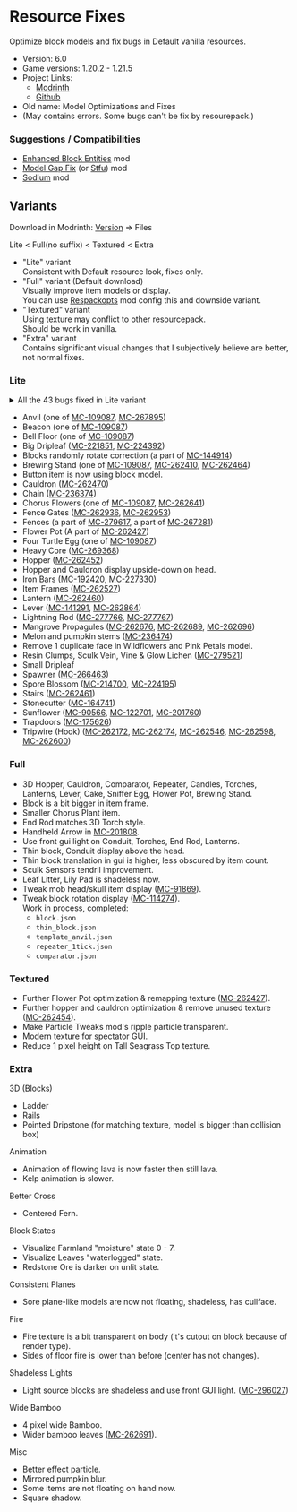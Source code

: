 # Resource Fixes

Optimize block models and fix bugs in Default vanilla resources.

- Version: 6.0
- Game versions: 1.20.2 - 1.21.5
- Project Links:
  - [Modrinth](https://modrinth.com/resourcepack/xq2isoUl)
  - [Github](https://github.com/Minecrafthyr/model_optis_and_fixes)
- Old name: Model Optimizations and Fixes
- (May contains errors. Some bugs can't be fix by resourepack.)

### Suggestions / Compatibilities

- [Enhanced Block Entities](https://modrinth.com/mod/ebe) mod
- [Model Gap Fix](https://modrinth.com/mod/modelfix) (or [Stfu](https://modrinth.com/mod/shuttfup)) mod
- [Sodium](https://modrinth.com/mod/sodium) mod

## Variants

Download in Modrinth: [Version](https://modrinth.com/resourcepack/xq2isoUl/version/6.0) => Files

Lite < Full(no suffix) < Textured < Extra

- "Lite" variant  
  Consistent with Default resource look, fixes only.
- "Full" variant (Default download)  
  Visually improve item models or display.  
  You can use [Respackopts](https://modrinth.com/mod/TiF5QWZY) mod config this and downside variant.
- "Textured" variant  
  Using texture may conflict to other resourcepack.  
  Should be work in vanilla.
- "Extra" variant  
  Contains significant visual changes that I subjectively believe are better, not normal fixes.

### Lite

<details><summary> All the 43 bugs fixed in Lite variant</summary>

1. [MC-90566](https://bugs.mojang.com/browse/MC/issues/MC-90566 "The plants of sunflowers don't connect to their stems")
2. A part of [MC-109087](https://bugs.mojang.com/browse/MC/issues/MC-109087 "Faces of some blocks are not at all culled when said face is hidden by a solid, opaque block")
3. [MC-122701](https://bugs.mojang.com/browse/MC/issues/MC-122701 "Sunflowers are stretched")
4. [MC-141291](https://bugs.mojang.com/browse/MC/issues/MC-141291 "lever state blockstate json backwards")
5. A part of [MC-144914](https://bugs.mojang.com/browse/MC/issues/MC-144914 "Some blocks don't randomly rotate correctly")
6. [MC-164741](https://bugs.mojang.com/browse/MC/issues/MC-164741 "Stonecutter blades are much brighter when north/south than east/west")
7. [MC-175626](https://bugs.mojang.com/browse/MC/issues/MC-175626 "Trapdoors are rendered too dark when blocks are placed adjacent to them while smooth lighting is enabled")
8. [MC-192420](https://bugs.mojang.com/browse/MC/issues/MC-192420 "Iron bars Z-fight on the bottom and top")
9. [MC-201760](https://bugs.mojang.com/browse/MC/issues/MC-201760 "Sunflower top half cross model is not mirrored on the back")
10. [MC-214700](https://bugs.mojang.com/browse/MC/issues/MC-214700 "Spore blossom top leaf texture is not mirrored correctly from behind")
11. [MC-221851](https://bugs.mojang.com/browse/MC/issues/MC-221851 "Tilted big dripleaf texture mirrored incorrectly from underneath")
12. [MC-224195](https://bugs.mojang.com/browse/MC/issues/MC-224195 "Parity issue: Differences in the spore blossom model in JE/BE")
13. [MC-224392](https://bugs.mojang.com/browse/MC/issues/MC-224392 "Big dripleaves are rendered too dark when blocks are placed adjacent to them while smooth lighting is enabled")
14. [MC-227330](https://bugs.mojang.com/browse/MC/issues/MC-227330 "The bottom texture of bars are flipped 180° and do not match the top")
15. [MC-236374](https://bugs.mojang.com/browse/MC/issues/MC-236374 "Chains are rendered too dark when blocks are placed adjacent to them while smooth lighting is enabled")
16. [MC-236474](https://bugs.mojang.com/browse/MC/issues/MC-236474 "Melon and pumpkin stems appear much darker than they should")
17. [MC-262172](https://bugs.mojang.com/browse/MC/issues/MC-262172 "Tripwire hook model incorrect - stick does not attach to ring symmetrically")
18. [MC-262174](https://bugs.mojang.com/browse/MC/issues/MC-262174 "The section of tripwire that is attached to a tripwire hook is stretched")
19. [MC-262410](https://bugs.mojang.com/browse/MC/issues/MC-262410 "Brewing stand arms appear darker than they should")
20. [MC-262452](https://bugs.mojang.com/browse/MC/issues/MC-262452 "Hopper models are unoptimized and cause rendering lag")
21. [MC-262460](https://bugs.mojang.com/browse/MC/issues/MC-262460 "Unneeded face in hanging lantern model")
22. [MC-262461](https://bugs.mojang.com/browse/MC/issues/MC-262461 "Stair models are unoptimized and can cause rendering lag")
23. [MC-262464](https://bugs.mojang.com/browse/MC/issues/MC-262464 "The bottom texture of the rod in brewing stands is incorrect")
24. [MC-262470](https://bugs.mojang.com/browse/MC/issues/MC-262470 "Cauldron models are very unoptimized, causing render lag")
25. [MC-262527](https://bugs.mojang.com/browse/MC/issues/MC-262527 "Item frame models are quite unoptimized")
26. [MC-262546](https://bugs.mojang.com/browse/MC/issues/MC-262546 "Texture mapping on tripwire hook rings appears to be wrong")
27. [MC-262598](https://bugs.mojang.com/browse/MC/issues/MC-262598 'Tripwire textures in the tripwire hook "attached: true" state have a wrong black rendering when the tripwire hook is attached to a non-transparent block')
28. [MC-262600](https://bugs.mojang.com/browse/MC/issues/MC-262600 "Tripwire texture can rotate unexpectedly when neighbouring connections change / is mapped inconsistently")
29. [MC-262641](https://bugs.mojang.com/browse/MC/issues/MC-262641 "Chorus flower models are incredibly unoptimized and cause serious rendering lag")
30. A part of [MC-262427](https://bugs.mojang.com/browse/MC/issues/MC-262427 "Flower pots and potted objects have very poorly optimized models and strange texture mapping")
31. [MC-262676](https://bugs.mojang.com/browse/MC/issues/MC-262676 "Mangrove propagules appear darker than they should due to shading not being disabled")
32. [MC-262689](https://bugs.mojang.com/browse/MC/issues/MC-262689 "Hanging mangrove propagule models are comically unoptimized")
33. [MC-262696](https://bugs.mojang.com/browse/MC/issues/MC-262696 "Potted mangrove propagules appear darker than they should due to shading not being disabled")
34. [MC-262864](https://bugs.mojang.com/browse/MC/issues/MC-262864 "Lever base texture is mapped upside-down")
35. [MC-262936](https://bugs.mojang.com/browse/MC/issues/MC-262936 "Some pixels of open fence gates are stretched")
36. [MC-262953](https://bugs.mojang.com/browse/MC/issues/MC-262953 "Fence gate models are very unoptimized, causing lag among other issues")
37. [MC-266463](https://bugs.mojang.com/browse/MC/issues/MC-266463 "The interior north and south faces of trial spawners are culled incorrectly")
38. A part of [MC-267281](https://bugs.mojang.com/browse/MC/issues/MC-267281 "Fence multipart model system performance optimization")
39. [MC-267895](https://bugs.mojang.com/browse/MC/issues/MC-267895 "Anvil's texture is mapped very strangely")
40. [MC-269368](https://bugs.mojang.com/browse/MC/issues/MC-269368 "Heavy Core bottom face not culled by blocks below")
41. [MC-277766](https://bugs.mojang.com/browse/MC/issues/MC-277766 '"On" lightning rod bottom texture is still mapped incorrectly')
42. [MC-277767](https://bugs.mojang.com/browse/MC/issues/MC-277767 '"On" lightning rods still use ambient occlusion')
43. [MC-279521](https://bugs.mojang.com/browse/MC/issues/MC-279521 "Up & down faces of resin clumps, sculk veins, vines & glow lichen are not mirrored from behind")

</details>

- Anvil (one of [MC-109087](https://bugs.mojang.com/browse/MC/issues/MC-109087 "Faces of some blocks are not at all culled when said face is hidden by a solid, opaque block"), [MC-267895](https://bugs.mojang.com/browse/MC/issues/MC-267895 "Anvil's texture is mapped very strangely"))
- Beacon (one of [MC-109087](https://bugs.mojang.com/browse/MC/issues/MC-109087 "Faces of some blocks are not at all culled when said face is hidden by a solid, opaque block"))
- Bell Floor (one of [MC-109087](https://bugs.mojang.com/browse/MC/issues/MC-109087 "Faces of some blocks are not at all culled when said face is hidden by a solid, opaque block"))
- Big Dripleaf ([MC-221851](https://bugs.mojang.com/browse/MC/issues/MC-221851 "Tilted big dripleaf texture mirrored incorrectly from underneath"), [MC-224392](https://bugs.mojang.com/browse/MC/issues/MC-224392 "Big dripleaves are rendered too dark when blocks are placed adjacent to them while smooth lighting is enabled"))
- Blocks randomly rotate correction (a part of [MC-144914](https://bugs.mojang.com/browse/MC/issues/MC-144914 "Some blocks don't randomly rotate correctly"))
- Brewing Stand (one of [MC-109087](https://bugs.mojang.com/browse/MC/issues/MC-109087 "Faces of some blocks are not at all culled when said face is hidden by a solid, opaque block"), [MC-262410](https://bugs.mojang.com/browse/MC/issues/MC-262410 "Brewing stand arms appear darker than they should"), [MC-262464](https://bugs.mojang.com/browse/MC/issues/MC-262464 "The bottom texture of the rod in brewing stands is incorrect"))
- Button item is now using block model.
- Cauldron ([MC-262470](https://bugs.mojang.com/browse/MC/issues/MC-262470 "Cauldron models are very unoptimized, causing render lag"))
- Chain ([MC-236374](https://bugs.mojang.com/browse/MC/issues/MC-236374 "Chains are rendered too dark when blocks are placed adjacent to them while smooth lighting is enabled"))
- Chorus Flowers (one of [MC-109087](https://bugs.mojang.com/browse/MC/issues/MC-109087 "Faces of some blocks are not at all culled when said face is hidden by a solid, opaque block"), [MC-262641](https://bugs.mojang.com/browse/MC/issues/MC-262641 "Chorus flower models are incredibly unoptimized and cause serious rendering lag"))
- Fence Gates ([MC-262936](https://bugs.mojang.com/browse/MC/issues/MC-262936 "Some pixels of open fence gates are stretched"), [MC-262953](https://bugs.mojang.com/browse/MC/issues/MC-262953 "Fence gate models are very unoptimized, causing lag among other issues"))
- Fences (a part of [MC-279617](https://bugs.mojang.com/browse/MC/issues/MC-279617 "Bamboo fence multipart rendering optimization - requires texture mapping modification"), a part of [MC-267281](https://bugs.mojang.com/browse/MC/issues/MC-267281 "Fence multipart model system performance optimization"))
- Flower Pot (A part of [MC-262427](https://bugs.mojang.com/browse/MC/issues/MC-262427 "Flower pots and potted objects have very poorly optimized models and strange texture mapping"))
- Four Turtle Egg (one of [MC-109087](https://bugs.mojang.com/browse/MC/issues/MC-109087 "Faces of some blocks are not at all culled when said face is hidden by a solid, opaque block"))
- Heavy Core ([MC-269368](https://bugs.mojang.com/browse/MC/issues/MC-269368 "Heavy Core bottom face not culled by blocks below"))
- Hopper ([MC-262452](https://bugs.mojang.com/browse/MC/issues/MC-262452 "Hopper models are unoptimized and cause rendering lag"))
- Hopper and Cauldron display upside-down on head.
- Iron Bars ([MC-192420](https://bugs.mojang.com/browse/MC/issues/MC-192420 "Iron bars Z-fight on the bottom and top"), [MC-227330](https://bugs.mojang.com/browse/MC/issues/MC-227330 "The bottom texture of bars are flipped 180° and do not match the top"))
- Item Frames ([MC-262527](https://bugs.mojang.com/browse/MC/issues/MC-262527 "Item frame models are quite unoptimized"))
- Lantern ([MC-262460](https://bugs.mojang.com/browse/MC/issues/MC-262460 "Unneeded face in hanging lantern model"))
- Lever ([MC-141291](https://bugs.mojang.com/browse/MC/issues/MC-141291 "lever state blockstate json backwards"), [MC-262864](https://bugs.mojang.com/browse/MC/issues/MC-262864 "Lever base texture is mapped upside-down"))
- Lightning Rod ([MC-277766](https://bugs.mojang.com/browse/MC/issues/MC-277766 '"On" lightning rod bottom texture is still mapped incorrectly'), [MC-277767](https://bugs.mojang.com/browse/MC/issues/MC-277767 '"On" lightning rods still use ambient occlusion'))
- Mangrove Propagules ([MC-262676](https://bugs.mojang.com/browse/MC/issues/MC-262676 "Mangrove propagules appear darker than they should due to shading not being disabled"), [MC-262689](https://bugs.mojang.com/browse/MC/issues/MC-262689 "Hanging mangrove propagule models are comically unoptimized"), [MC-262696](https://bugs.mojang.com/browse/MC/issues/MC-262696 "Potted mangrove propagules appear darker than they should due to shading not being disabled"))
- Melon and pumpkin stems ([MC-236474](https://bugs.mojang.com/browse/MC/issues/MC-236474 "Melon and pumpkin stems appear much darker than they should"))
- Remove 1 duplicate face in Wildflowers and Pink Petals model.
- Resin Clumps, Sculk Vein, Vine & Glow Lichen ([MC-279521](https://bugs.mojang.com/browse/MC/issues/MC-279521 "Up & down faces of resin clumps, sculk veins, vines & glow lichen are not mirrored from behind"))
- Small Dripleaf
- Spawner ([MC-266463](https://bugs.mojang.com/browse/MC/issues/MC-266463 "The interior north and south faces of trial spawners are culled incorrectly"))
- Spore Blossom ([MC-214700](https://bugs.mojang.com/browse/MC/issues/MC-214700 "Spore blossom top leaf texture is not mirrored correctly from behind"), [MC-224195](https://bugs.mojang.com/browse/MC/issues/MC-224195 "Parity issue: Differences in the spore blossom model in JE/BE"))
- Stairs ([MC-262461](https://bugs.mojang.com/browse/MC/issues/MC-262461 "Stair models are unoptimized and can cause rendering lag"))
- Stonecutter ([MC-164741](https://bugs.mojang.com/browse/MC/issues/MC-164741 "Stonecutter blades are much brighter when north/south than east/west"))
- Sunflower ([MC-90566](https://bugs.mojang.com/browse/MC/issues/MC-90566 "The plants of sunflowers don't connect to their stems"), [MC-122701](https://bugs.mojang.com/browse/MC/issues/MC-122701 "Sunflowers are stretched"), [MC-201760](https://bugs.mojang.com/browse/MC/issues/MC-201760 "Sunflower top half cross model is not mirrored on the back"))
- Trapdoors ([MC-175626](https://bugs.mojang.com/browse/MC/issues/MC-175626 "Trapdoors are rendered too dark when blocks are placed adjacent to them while smooth lighting is enabled"))
- Tripwire (Hook) ([MC-262172](https://bugs.mojang.com/browse/MC/issues/MC-262172 "Tripwire hook model incorrect - stick does not attach to ring symmetrically"), [MC-262174](https://bugs.mojang.com/browse/MC/issues/MC-262174 "The section of tripwire that is attached to a tripwire hook is stretched"), [MC-262546](https://bugs.mojang.com/browse/MC/issues/MC-262546 "Texture mapping on tripwire hook rings appears to be wrong"), [MC-262598](https://bugs.mojang.com/browse/MC/issues/MC-262598 'Tripwire textures in the tripwire hook "attached: true" state have a wrong black rendering when the tripwire hook is attached to a non-transparent block'), [MC-262600](https://bugs.mojang.com/browse/MC/issues/MC-262600 "Tripwire texture can rotate unexpectedly when neighbouring connections change / is mapped inconsistently"))

### Full

- 3D Hopper, Cauldron, Comparator, Repeater, Candles, Torches, Lanterns, Lever, Cake, Sniffer Egg, Flower Pot, Brewing Stand.
- Block is a bit bigger in item frame.
- Smaller Chorus Plant item.
- End Rod matches 3D Torch style.
- Handheld Arrow in [MC-201808](https://bugs.mojang.com/browse/MC/issues/MC-201808).
- Use front gui light on Conduit, Torches, End Rod, Lanterns.
- Thin block, Conduit display above the head.
- Thin block translation in gui is higher, less obscured by item count.
- Sculk Sensors tendril improvement.
- Leaf Litter, Lily Pad is shadeless now.
- Tweak mob head/skull item display ([MC-91869](https://bugs.mojang.com/browse/MC/issues/MC-91869 "Mob heads/skulls (except dragon head) are barely recognizable as such when held (held awkwardly in first person view")).
- Tweak block rotation display ([MC-114274](https://bugs.mojang.com/browse/MC/issues/MC-114274 "The rotation of some blocks in hand/GUI does not match rotation when placed")).  
  Work in process, completed:
  - `block.json`
  - `thin_block.json`
  - `template_anvil.json`
  - `repeater_1tick.json`
  - `comparator.json`

### Textured

- Further Flower Pot optimization & remapping texture ([MC-262427](https://bugs.mojang.com/browse/MC/issues/MC-262427 "Flower pots and potted objects have very poorly optimized models and strange texture mapping")).
- Further hopper and cauldron optimization & remove unused texture ([MC-262454](https://bugs.mojang.com/browse/MC/issues/MC-262454 "Unused pixels in hopper top texture and hopper side texture")).
- Make Particle Tweaks mod's ripple particle transparent.
- Modern texture for spectator GUI.
- Reduce 1 pixel height on Tall Seagrass Top texture.

### Extra

3D (Blocks)

- Ladder
- Rails
- Pointed Dripstone (for matching texture, model is bigger than collision box)

Animation

- Animation of flowing lava is now faster then still lava.
- Kelp animation is slower.

Better Cross

- Centered Fern.

Block States

- Visualize Farmland "moisture" state 0 - 7.
- Visualize Leaves "waterlogged" state.
- Redstone Ore is darker on unlit state.

Consistent Planes

- Sore plane-like models are now not floating, shadeless, has cullface.

Fire

- Fire texture is a bit transparent on body (it's cutout on block because of render type).
- Sides of floor fire is lower than before (center has not changes).

Shadeless Lights

- Light source blocks are shadeless and use front GUI light. ([MC-296027](https://bugs.mojang.com/browse/MC/issues/MC-296027 "Certain Light-Emitting Blocks Lack Internal Glow in Java Edition"))

Wide Bamboo

- 4 pixel wide Bamboo.
- Wider bamboo leaves ([MC-262691](https://bugs.mojang.com/browse/MC/issues/MC-262691)).

Misc

- Better effect particle.
- Mirrored pumpkin blur.
- Some items are not floating on hand now.
- Square shadow.
